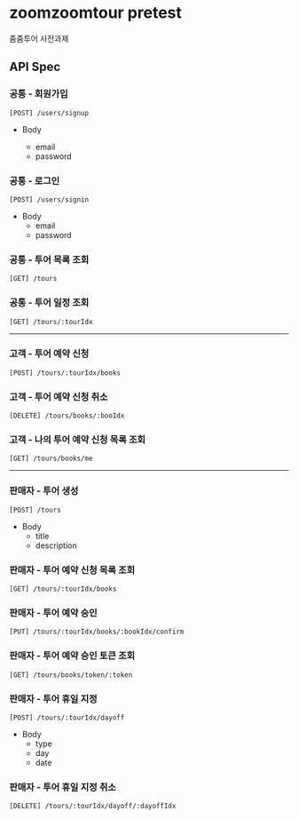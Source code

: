 # zoomzoomtour pretest

줌줌투어 사전과제

## API Spec

### 공통 - 회원가입

```
[POST] /users/signup
```

- Body

  - email
  - password

### 공통 - 로그인

```
[POST] /users/signin
```

- Body
  - email
  - password

### 공통 - 투어 목록 조회

```
[GET] /tours
```

### 공통 - 투어 일정 조회

```
[GET] /tours/:tourIdx
```

---

### 고객 - 투어 예약 신청

```
[POST] /tours/:tourIdx/books
```

### 고객 - 투어 예약 신청 취소

```
[DELETE] /tours/books/:booIdx
```

### 고객 - 나의 투어 예약 신청 목록 조회

```
[GET] /tours/books/me
```

---

### 판매자 - 투어 생성

```
[POST] /tours
```

- Body
  - title
  - description

### 판매자 - 투어 예약 신청 목록 조회

```
[GET] /tours/:tourIdx/books
```

### 판매자 - 투어 예약 승인

```
[PUT] /tours/:tourIdx/books/:bookIdx/confirm
```

### 판매자 - 투어 예약 승인 토큰 조회

```
[GET] /tours/books/token/:token
```

### 판매자 - 투어 휴일 지정

```
[POST] /tours/:tourIdx/dayoff
```

- Body
  - type
  - day
  - date

### 판매자 - 투어 휴일 지정 취소

```
[DELETE] /tours/:tourIdx/dayoff/:dayoffIdx
```
